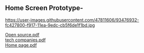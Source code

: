## Home Screen Prototype-
https://user-images.githubusercontent.com/47811606/93476932-fc427800-f917-11ea-9edc-cb5f6de1f1bd.jpg

[Open source.pdf](https://github.com/anubhavsingh16/TechStud/files/5294665/Open.source.pdf) <br>
[tech companies.pdf](https://github.com/anubhavsingh16/TechStud/files/5294666/tech.companies.pdf) <br>
[Home page.pdf](https://github.com/anubhavsingh16/TechStud/files/5294667/Home.page.pdf)
